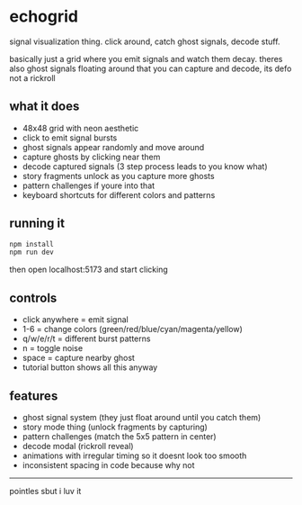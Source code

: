 # echogrid

signal visualization thing. click around, catch ghost signals, decode stuff. 

basically just a grid where you emit signals and watch them decay. theres also ghost signals floating around that you can capture and decode, its defo not a rickroll

## what it does
- 48x48 grid with neon aesthetic
- click to emit signal bursts
- ghost signals appear randomly and move around
- capture ghosts by clicking near them
- decode captured signals (3 step process leads to you know what)
- story fragments unlock as you capture more ghosts
- pattern challenges if youre into that
- keyboard shortcuts for different colors and patterns

## running it
```bash
npm install
npm run dev
```

then open localhost:5173 and start clicking

## controls
- click anywhere = emit signal
- 1-6 = change colors (green/red/blue/cyan/magenta/yellow)
- q/w/e/r/t = different burst patterns
- n = toggle noise
- space = capture nearby ghost
- tutorial button shows all this anyway

## features
- ghost signal system (they just float around until you catch them)
- story mode thing (unlock fragments by capturing)
- pattern challenges (match the 5x5 pattern in center)
- decode modal (rickroll reveal)
- animations with irregular timing so it doesnt look too smooth
- inconsistent spacing in code because why not



---

pointles sbut i luv it
